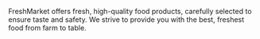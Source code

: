 FreshMarket offers fresh, high-quality food products, carefully selected to ensure taste and safety. We strive to provide you with the best, freshest food from farm to table.
